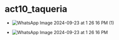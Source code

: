 # act10_taqueria
- ![WhatsApp Image 2024-09-23 at 1 26 16 PM (1)](https://github.com/user-attachments/assets/bd81c5b9-b6b6-4aca-8893-3a329c30d8ce)

- ![WhatsApp Image 2024-09-23 at 1 26 16 PM](https://github.com/user-attachments/assets/83f1ded6-0480-419f-b3ad-9e0ca5151494)

